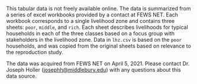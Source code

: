 This tabular data is not freely available online.
The data is summarized from a series of excel workbooks provided by a contact at FEWS NET.
Each workbook corresponds to a single livelihood zone and contains three sheets: `poor`, `middle`, and `rich`.
Each sheet describes livelihoods for typical households in each of the three classes based on a focus group with stakeholders in the livelihood zone.
Data in `lhz.csv` is based on the `poor` households, and was copied from the original sheets based on relevance to the reproduction study.

The data was acquired from FEWS NET on April 5, 2021.
Please contact Dr. Joseph Holler (josephh@middlebury.edu) with any questions 
about this data source.
